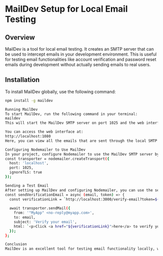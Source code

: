 # MailDev Setup for Local Email Testing

## Overview
MailDev is a tool for local email testing. It creates an SMTP server that can be used to intercept emails in your development environment. This is useful for testing email functionalities like account verification and password reset emails during development without actually sending emails to real users.

## Installation

To install MailDev globally, use the following command:

```bash
npm install -g maildev

Running MailDev
To start MailDev, run the following command in your terminal:
maildev
This will start the MailDev SMTP server on port 1025 and the web interface on port 1080.

You can access the web interface at:
http://localhost:1080
Here, you can view all the emails that are sent through the local SMTP server.

Configuring Nodemailer to Use MailDev
In your project, configure Nodemailer to use the MailDev SMTP server by setting the transport options to:
const transporter = nodemailer.createTransport({
  host: 'localhost',
  port: 1025,
  ignoreTLS: true
});

Sending a Test Email
After setting up MailDev and configuring Nodemailer, you can use the sendVerificationEmail function (or similar) to send test emails. These emails will be captured by MailDev and displayed in the web interface.
const sendVerificationEmail = async (email, token) => {
  const verificationLink = `http://localhost:3000/verify-email?token=${token}`;
  
  await transporter.sendMail({
    from: '"MyApp" <no-reply@myapp.com>',
    to: email,
    subject: 'Verify your email',
    html: `<p>Click <a href="${verificationLink}">here</a> to verify your email.</p>`
  });
};

Conclusion
MailDev is an excellent tool for testing email functionality locally, without sending emails to actual users. It makes development smoother by allowing you to view all outgoing emails within a simple web interface.


